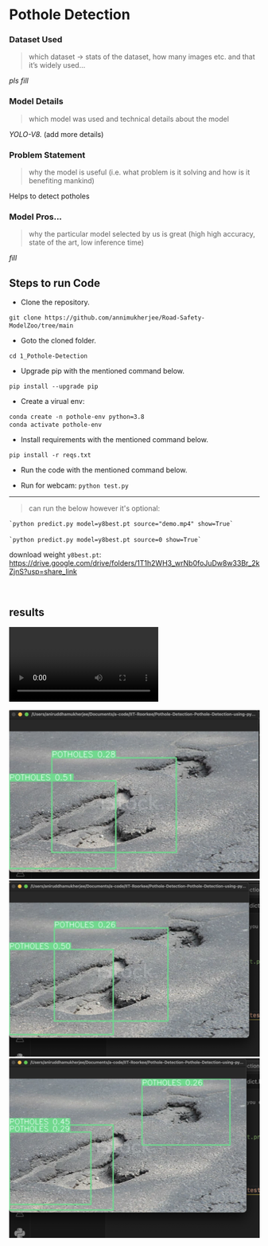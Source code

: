 # Pothole Detection 


### Dataset Used
> ⁠which dataset -> stats of the dataset, how many images etc. and that it’s widely used…

_pls fill_

### Model Details
> ⁠⁠which model was used and technical details about the model

*YOLO-V8.* (add more details)

### Problem Statement
> ⁠why the model is useful (i.e. what problem is it solving and how is it benefiting mankind)

Helps to detect potholes

### Model Pros...
> ⁠why the particular model selected by us is great (high high accuracy, state of the art, low inference time)

_fill_






## Steps to run Code
- Clone the repository.
```
git clone https://github.com/annimukherjee/Road-Safety-ModelZoo/tree/main
```
- Goto the cloned folder.
```
cd 1_Pothole-Detection

```
- Upgrade pip with the mentioned command below.
```
pip install --upgrade pip
```

- Create a virual env:

```
conda create -n pothole-env python=3.8
conda activate pothole-env
```

- Install requirements with the mentioned command below.

```
pip install -r reqs.txt
```

- Run the code with the mentioned command below.

 - Run for webcam: `python test.py`


---

> can run the below however it's optional:

    `python predict.py model=y8best.pt source="demo.mp4" show=True`

    `python predict.py model=y8best.pt source=0 show=True`


download weight `y8best.pt`: https://drive.google.com/drive/folders/1T1h2WH3_wrNb0foJuDw8w33Br_2kZjnS?usp=share_link


<br>

## ⁠results

<video src="runs/detect/train/tested.mp4" controls title="Title"></video>


![Alt text](results-screenshots/screenshot-01.png)
![Alt text](results-screenshots/screenshot-02.png)
![Alt text](results-screenshots/screenshot-03.png)

<br>
<br>

